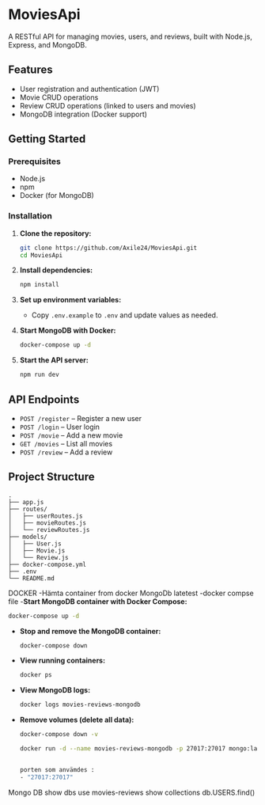 # MoviesApi

A RESTful API for managing movies, users, and reviews, built with Node.js, Express, and MongoDB.

## Features

- User registration and authentication (JWT)
- Movie CRUD operations
- Review CRUD operations (linked to users and movies)
- MongoDB integration (Docker support)

## Getting Started

### Prerequisites

- Node.js
- npm
- Docker (for MongoDB)

### Installation

1. **Clone the repository:**
   ```sh
   git clone https://github.com/Axile24/MoviesApi.git
   cd MoviesApi
   ```

2. **Install dependencies:**
   ```sh
   npm install
   ```

3. **Set up environment variables:**
   - Copy `.env.example` to `.env` and update values as needed.

4. **Start MongoDB with Docker:**
   ```sh
   docker-compose up -d
   ```

5. **Start the API server:**
   ```sh
   npm run dev
   ```

## API Endpoints

- `POST /register` – Register a new user
- `POST /login` – User login
- `POST /movie` – Add a new movie
- `GET /movies` – List all movies
- `POST /review` – Add a review

## Project Structure

```
.
├── app.js
├── routes/
│   ├── userRoutes.js
│   ├── movieRoutes.js
│   └── reviewRoutes.js
├── models/
│   ├── User.js
│   ├── Movie.js
│   └── Review.js
├── docker-compose.yml
├── .env
└── README.md
```

DOCKER 
-Hämta container from docker MongoDb latetest 
-docker compse file 
-**Start MongoDB container with Docker Compose:**
  ```sh
  docker-compose up -d
  ```

- **Stop and remove the MongoDB container:**
  ```sh
  docker-compose down
  ```

- **View running containers:**
  ```sh
  docker ps
  ```

- **View MongoDB logs:**
  ```sh
  docker logs movies-reviews-mongodb
  ```

- **Remove volumes (delete all data):**
  ```sh
  docker-compose down -v

  docker run -d --name movies-reviews-mongodb -p 27017:27017 mongo:latest


  porten som anvämdes :
  - "27017:27017"

Mongo DB 
show dbs 
use movies-reviews
show collections
db.USERS.find()